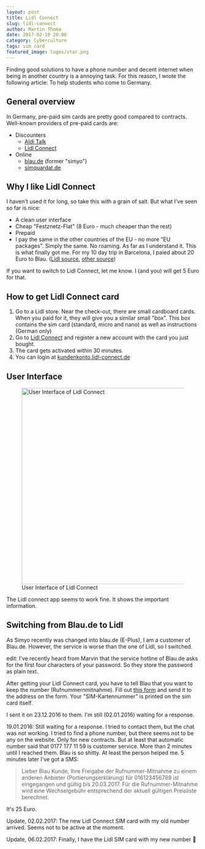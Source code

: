```yaml
---
layout: post
title: Lidl Connect
slug: lidl-connect
author: Martin Thoma
date: 2017-02-10 20:00
category: Cyberculture
tags: sim card
featured_image: logos/star.png
---
```

Finding good solutions to have a phone number and decent internet when being in
another country is a annoying task. For this reason, I wrote the following
article: To help students who come to Germany.


## General overview

In Germany, pre-paid sim cards are pretty good compared to contracts. Well-known
providers of pre-paid cards are:

* Discounters
    * [Aldi Talk](https://www.alditalk.de/)
    * [Lidl Connect](https://www.lidl.de/de/lidl-connect/s7373597)
* Online
    * [blau.de](https://www.blau.de/) (former "simyo")
    * [simquardat.de](https://www.simquadrat.de/)


## Why I like Lidl Connect

I haven't used it for long, so take this with a grain of salt. But what I've
seen so far is nice:

* A clean user interface
* Cheap "Festznetz-Flat" (8 Euro - much cheaper than the rest)
* Prepaid
* I pay the same in the other countries of the EU - no more "EU packages". Simply the same. No roaming. As far as I understand it. This is what finally got me. For my 10 day trip in Barcelona, I paied about 20 Euro to Blau. ([Lidl source](http://www.lidl.de/de/asset/other/LIDL_Connect_Preistabelle.pdf), [other source](https://www.teltarif.de/lidl-mobile-roaming-9-cent/news/58610.html))

<div class="info">If you want to switch to Lidl Connect, let me know. I (and you) will get 5 Euro for that.</div>


## How to get Lidl Connect card

1. Go to a Lidl store. Near the check-out, there are small cardboard cards.
   When you paid for it, they will give you a similar small "box". This box
   contains the sim card (standard, micro and nano) as well as instructions
   (German only)
2. Go to [Lidl Connect](https://www.lidl.de/de/lidl-connect/s7373597) and
   register a new account with the card you just bought.
3. The card gets activated within 30 minutes.
4. You can login at [kundenkonto.lidl-connect.de](https://kundenkonto.lidl-connect.de/)


## User Interface

<figure class="wp-caption aligncenter img-thumbnail">
    <img src="https://martin-thoma.com/images/2016/12/lidl-connect-kunden.png" alt="User Interface of Lidl Connect" style="width:512px;" />
    <figcaption class="text-center">User Interface of Lidl Connect</figcaption>
</figure>

The Lidl connect app seems to work fine. It shows the important information.


## Switching from Blau.de to Lidl

As Simyo recently was changed into blau.de (E-Plus), I am a customer of
Blau.de. However, the service is worse than the one of Lidl, so I switched.

edit: I've recently heard from Marvin that the service hotline of Blau.de asks
for the first four characters of your password. So they store the password as
plain text.

After getting your Lidl Connect card, you have to tell Blau that you want to
keep the number (Rufnummernmitnahme). Fill out <a href="https://mein.blau.de/cms/blaude/documents/blau_Verzichtserklaerung.pdf?ext=1">this form</a> and send it to the address
on the form. Your "SIM-Kartennummer" is printed on the sim card itself.

I sent it on 23.12.2016 to them. I'm still (02.01.2016) waiting for a response.

19.01.2016: Still waiting for a response. I tried to contact them, but the chat
was not working. I tried to find a phone number, but there seems not to be any
on the website. Only for new contracts. But at least that automatic number said
that 0177 177 11 59 is customer service. More than 2 minutes until I reached
them. Blau is so shitty. At least the person helped me. 5 minutes later I've
got a SMS:

> Lieber Blau Kunde, Ihre Freigabe der Rufnummer-Mitnahme zu einem anderen
> Anbieter (Portierungserklärung) für 016123456789 ist eingegangen und gültig
> bis 20.03.2017. Für die Rufnummer-Mitnahme wird eine Wechselgebühr
> entsprechend der aktuell gültigen Preisliste berechnet.

It's 25 Euro.


Update, 02.02.2017: The new Lidl Connect SIM card with my old number arrived.
Seems not to be active at the moment.

Update, 06.02.2017: Finally, I have the Lidl SIM card with my new number 🙂

